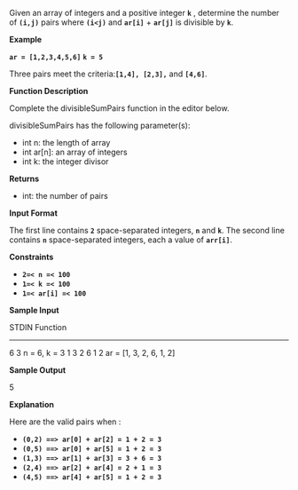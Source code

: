 Given an array of integers and a positive integer **`k`** , determine the number of **`(i,j)`**  pairs where **`(i<j)`** and **`ar[i]`** + **`ar[j]`** is divisible by **`k`**.

**Example**

**`ar = [1,2,3,4,5,6]`**
**`k = 5`**

Three pairs meet the criteria:**`[1,4], [2,3],`**  and **`[4,6]`**.

**Function Description**

Complete the divisibleSumPairs function in the editor below.

divisibleSumPairs has the following parameter(s):

- int n: the length of array 
- int ar[n]: an array of integers
- int k: the integer divisor

**Returns**
- int: the number of pairs

**Input Format**

The first line contains **`2`** space-separated integers, **`n`** and **`k`**.
The second line contains **`n`**  space-separated integers, each a value of **`arr[i]`**.

**Constraints**
- **`2=< n =< 100`**
- **`1=< k =< 100`**
- **`1=< ar[i] =< 100`**


**Sample Input**


STDIN           Function
-----           --------
6 3             n = 6, k = 3
1 3 2 6 1 2     ar = [1, 3, 2, 6, 1, 2]

**Sample Output**

 5

**Explanation**

Here are the  valid pairs when :
- **`(0,2) ==> ar[0] + ar[2] = 1 + 2 = 3`**
- **`(0,5) ==> ar[0] + ar[5] = 1 + 2 = 3`**
- **`(1,3) ==> ar[1] + ar[3] = 3 + 6 = 3`**
- **`(2,4) ==> ar[2] + ar[4] = 2 + 1 = 3`**
- **`(4,5) ==> ar[4] + ar[5] = 1 + 2 = 3`**


